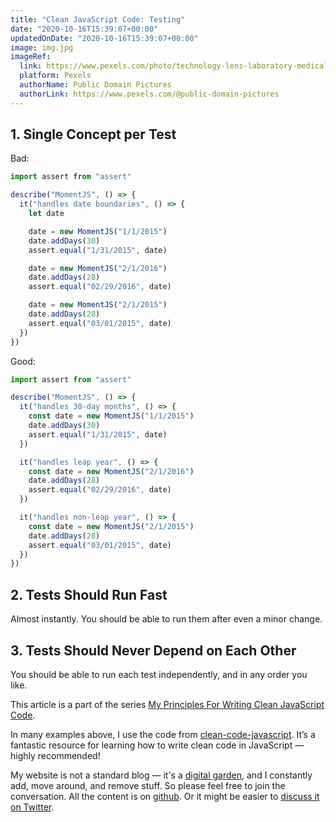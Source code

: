 ```yaml
---
title: "Clean JavaScript Code: Testing"
date: "2020-10-16T15:39:07+00:00"
updatedOnDate: "2020-10-16T15:39:07+00:00"
image: img.jpg
imageRef:
  link: https://www.pexels.com/photo/technology-lens-laboratory-medical-60022/
  platform: Pexels
  authorName: Public Domain Pictures
  authorLink: https://www.pexels.com/@public-domain-pictures
---
```


## 1. Single Concept per Test

Bad:

```javascript
import assert from "assert"

describe("MomentJS", () => {
  it("handles date boundaries", () => {
    let date

    date = new MomentJS("1/1/2015")
    date.addDays(30)
    assert.equal("1/31/2015", date)

    date = new MomentJS("2/1/2016")
    date.addDays(28)
    assert.equal("02/29/2016", date)

    date = new MomentJS("2/1/2015")
    date.addDays(28)
    assert.equal("03/01/2015", date)
  })
})
```

Good:

```javascript
import assert from "assert"

describe("MomentJS", () => {
  it("handles 30-day months", () => {
    const date = new MomentJS("1/1/2015")
    date.addDays(30)
    assert.equal("1/31/2015", date)
  })

  it("handles leap year", () => {
    const date = new MomentJS("2/1/2016")
    date.addDays(28)
    assert.equal("02/29/2016", date)
  })

  it("handles non-leap year", () => {
    const date = new MomentJS("2/1/2015")
    date.addDays(28)
    assert.equal("03/01/2015", date)
  })
})
```

## 2. Tests Should Run Fast

Almost instantly. You should be able to run them after even a minor change.

## 3. Tests Should Never Depend on Each Other

You should be able to run each test independently, and in any order you like.

<section class="separator"><em></em><em></em><em></em></section>

This article is a part of the series [My Principles For Writing Clean JavaScript Code](https://anastasiya.dev/clean-js-code/).

In many examples above, I use the code from [clean-code-javascript](https://github.com/ryanmcdermott/clean-code-javascript). It’s a fantastic resource for learning how to write clean code in JavaScript — highly recommended!

My website is not a standard blog — it's a [digital garden](https://anastasiya.dev/why-digital-garden/), and I constantly add, move around, and remove stuff. So please feel free to join the conversation. All the content is on [github](https://github.com/1itvinka/anastasiya.dev/tree/master/content/blog). Or it might be easier to [discuss it on Twitter](https://mobile.twitter.com/search?q=https://anastasiya.dev/tests/).
